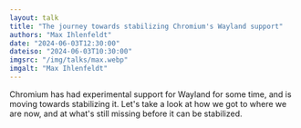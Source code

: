 ```yaml
---
layout: talk
title: "The journey towards stabilizing Chromium's Wayland support"
authors: "Max Ihlenfeldt"
date: "2024-06-03T12:30:00"
dateiso: "2024-06-03T10:30:00"
imgsrc: "/img/talks/max.webp"
imgalt: "Max Ihlenfeldt"
---
```


Chromium has had experimental support for Wayland for some time, and is moving towards stabilizing it. Let's take a look at how we got to where we are now, and at what's still missing before it can be stabilized.

